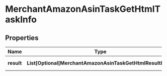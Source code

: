# MerchantAmazonAsinTaskGetHtmlTaskInfo


## Properties

| Name | Type | Description | Notes |
|------------ | ------------- | ------------- | -------------|
**result** | **List[Optional[MerchantAmazonAsinTaskGetHtmlResultInfo]]** | array of results |[optional]|